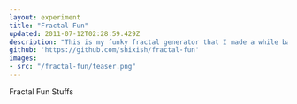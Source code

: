 ```yaml
---
layout: experiment
title: "Fractal Fun"
updated: 2011-07-12T02:28:59.429Z
description: "This is my funky fractal generator that I made a while back."
github: 'https://github.com/shixish/fractal-fun'
images:
- src: "/fractal-fun/teaser.png"
---
```

Fractal Fun Stuffs